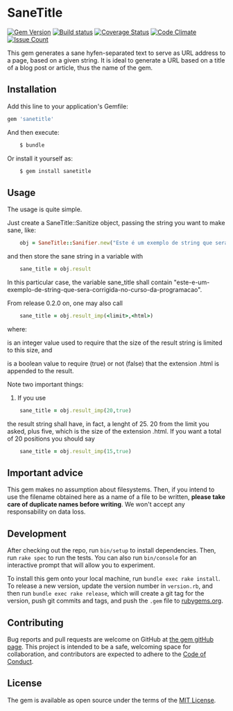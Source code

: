 # SaneTitle

[![Gem Version](https://badge.fury.io/rb/sanetitle.svg)](https://badge.fury.io/rb/sanetitle)
[![Build status](https://travis-ci.org/EdDeAlmeidaJr/sanetitle.svg?branch=master)](https://travis-ci.org/EdDeAlmeidaJr/sanetitle.svg?branch=master)
[![Coverage Status](https://coveralls.io/repos/github/EdDeAlmeidaJr/sanetitle/badge.svg?branch=master)](https://coveralls.io/github/EdDeAlmeidaJr/sanetitle?branch=master)
[![Code Climate](https://codeclimate.com/repos/56b8b4bb67fabe0fbc00274f/badges/ff71f9b0b75afbb85416/gpa.svg)](https://codeclimate.com/repos/56b8b4bb67fabe0fbc00274f/feed)
[![Issue Count](https://codeclimate.com/repos/56b8b4bb67fabe0fbc00274f/badges/ff71f9b0b75afbb85416/issue_count.svg)](https://codeclimate.com/repos/56b8b4bb67fabe0fbc00274f/feed)


This gem generates a sane hyfen-separated text to serve as URL address to a page, based on a given string. It is ideal to generate a URL based on a title of a blog post or article, thus the name of the gem.

## Installation

Add this line to your application's Gemfile:

```ruby
gem 'sanetitle'
```

And then execute:

```bash
    $ bundle
```

Or install it yourself as:

```bash
    $ gem install sanetitle
```

## Usage

The usage is quite simple. 

Just create a SaneTitle::Sanitize object, passing the string you want to make sane, like:

```ruby
    obj = SaneTitle::Sanifier.new("Este é um exemplo de string que será corrigida no curso da programação")
```

and then store the sane string in a variable with

```ruby
    sane_title = obj.result
```

In this particular case, the variable sane_title shall contain "este-e-um-exemplo-de-string-que-sera-corrigida-no-curso-da-programacao".

From release 0.2.0 on, one may also call

```ruby
    sane_title = obj.result_imp(<limit>,<html>)
```

where:

<limit> is an integer value used to require that the size of the result string is limited to this size, and
<html> is a boolean value to require (true) or not (false) that the extension .html is appended to the result.

Note two important things:

1) If you use

```ruby
    sane_title = obj.result_imp(20,true)
```

the result string shall have, in fact, a lenght of 25. 20 from the limit you asked, plus five, which is the size of the extension .html. If you want a total of 20 positions you should say

```ruby
    sane_title = obj.result_imp(15,true)
```

## Important advice

This gem makes no assumption about filesystems. Then, if you intend to use the filename obtained here as a name of a file to be written, **please take care of duplicate names before writing**. We won't accept any responsability on data loss.

## Development

After checking out the repo, run `bin/setup` to install dependencies. Then, run `rake spec` to run the tests. You can also run `bin/console` for an interactive prompt that will allow you to experiment.

To install this gem onto your local machine, run `bundle exec rake install`. To release a new version, update the version number in `version.rb`, and then run `bundle exec rake release`, which will create a git tag for the version, push git commits and tags, and push the `.gem` file to [rubygems.org](https://rubygems.org).

## Contributing

Bug reports and pull requests are welcome on GitHub at [the gem gitHub page](https://github.com/EdDeAlmeidaJr/sanetitle). This project is intended to be a safe, welcoming space for collaboration, and contributors are expected to adhere to the [Code of Conduct](https://github.com/EdDeAlmeidaJr/sanetitle/blob/master/CODE_OF_CONDUCT.md).


## License

The gem is available as open source under the terms of the [MIT License](http://opensource.org/licenses/MIT).

